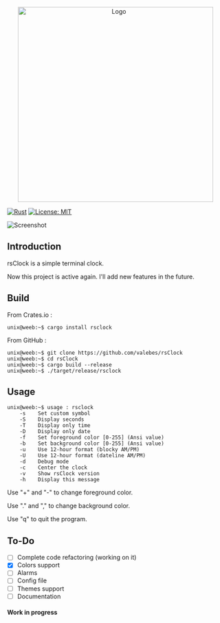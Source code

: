 <p align="center">
  <img alt="Logo" width="454" src="https://i.imgur.com/1TF28pq.png">
</p>

[![Rust](https://github.com/valebes/rsClock/actions/workflows/rust.yml/badge.svg?branch=master)](https://github.com/valebes/rsClock/actions/workflows/rust.yml)
[![License: MIT](https://img.shields.io/badge/License-MIT-yellow.svg)](https://opensource.org/licenses/MIT)

![Screenshot](https://i.imgur.com/CuirrjG.png)

## Introduction
rsClock is a simple terminal clock.

Now this project is active again.
I'll add new features in the future.

## Build
From Crates.io :

```console
unix@weeb:~$ cargo install rsclock
```

From GitHub :
```console
unix@weeb:~$ git clone https://github.com/valebes/rsClock
unix@weeb:~$ cd rsClock
unix@weeb:~$ cargo build --release
unix@weeb:~$ ./target/release/rsclock
```
## Usage
```console
unix@weeb:~$ usage : rsclock
    -s    Set custom symbol
    -S    Display seconds
    -T    Display only time
    -D    Display only date
    -f    Set foreground color [0-255] (Ansi value)
    -b    Set background color [0-255] (Ansi value)
    -u    Use 12-hour format (blocky AM/PM)
    -U    Use 12-hour format (dateline AM/PM)
    -d    Debug mode
    -c    Center the clock
    -v    Show rsClock version
    -h    Display this message
```
Use "+" and "-" to change foreground color.

Use "." and "," to change background color.

Use "q" to quit the program.

## To-Do
* [ ] Complete code refactoring (working on it)
* [x] Colors support 
* [ ] Alarms
* [ ] Config file
* [ ] Themes support
* [ ] Documentation
#### Work in progress
